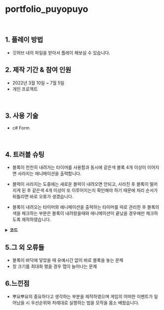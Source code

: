# portfolio_puyopuyo

</br>

## 1. 플레이 방법
- 깃허브 내의 파일을 받아서 플레이 해보실 수 있습니다.

## 2. 제작 기간 & 참여 인원
- 2022년 3월 10일 ~ 7월 5일
- 개인 프로젝트

</br>

## 3. 사용 기술
  - c# Form

</br>

## 4. 트러블 슈팅
  - 블록이 천천히 내려가는 타이머를 사용함과 동시에 같은색 블록 4개 이상이 이어지면 사라지는 애니메이션을 출력합니다.
  
  - 블럭이 사라지는 도중에는 새로운 블럭이 내려오면 안되고, 사라진 후 블록이 떨어지게 된 후 같은색 4개 이상이 또 이루어지는지 확인해야 하기 때문에 처리 순서가 뒤틀리면 바로 오류가 생겼습니다.

  - 블록이 내려오는 타이머와 애니메이션을 출력하는 타이머를 따로 관리한 후 블록의 색을 체크하는 부분은 블록이 내려왔을때와 애니메이션이 끝났을 경우에만 체크하도록 제작하였습니다.

<details>
<summary><b>코드</b></summary>
<div markdown="1">

~~~java
/**
 * 게시물 필터 (Tag Name)
 */
private void timer2_Tick(object sender, EventArgs e){

            if (IsBlockDeletePaint && TimerCnt < 15)
                IsBlockDeletePaint = false;
            else if (!IsBlockDeletePaint && TimerCnt < 15)
                IsBlockDeletePaint = true;

            TimerCnt++;
            if (TimerCnt >= 15) {
                IsBlockDeletePaint = false;
                for (int y = 2; y < 14; y++)
                    for (int x = 0; x < 6; x++) {
                        if (CheckMap[y, x] != 0) {
                            if (Map[y, x] > 5 && Map[y, x] <= 21)
                                Map[y, x] = 21;
                            else if (Map[y, x] > 21 && Map[y, x] <= 37)
                                Map[y, x] = 37;
                            else if (Map[y, x] > 37 && Map[y, x] <= 53)
                                Map[y, x] = 53;
                            else if (Map[y, x] > 53 && Map[y, x] <= 69)
                                Map[y, x] = 69;
                            else if (Map[y, x] > 69 && Map[y, x] <= 84)
                                Map[y, x] = 85;
                        }
                    }
            }
            if (TimerCnt >= 24) {
                TimerCnt = 0;
                CheckStuckBlockDelete();
                score += (150 * DeleteCount) + (250 * (ScoreStack - 1)) * ScoreStack;
                ScoreStack++;
                DeleteCount = 0;
                for (int z = 0; z < 12; z++) {
                    for (int y = 13; y >= 2; y--) {
                        for (int x = 0; x < 6; x++) {
                            if (Map[y, x] == 0 && Map[y - 1, x] != 0) {
                                Map[y, x] = Map[y - 1, x];
                                Map[y - 1, x] = 0;
                                if (y != 13)
                                    y++;
                            }
                        }
                    }
                }
                BombBlockCnt = 0;
                BlockConnect();
                CheckStuckBlockCount();
                ChangeTimer = false;

                //블록 4개이상 확인
                for (int y = 2; y < 14; y++)
                    for (int x = 0; x < 6; x++) {
                        if (CheckMap[y, x] != 0) {
                            ChangeTimer = true;
                        }
                    }

                if (!ChangeTimer)
                    NextBlock();
            }

            panel1.Invalidate();
        }
~~~

</div>
</details>

## 5.그 외 오류들
  - 블록이 바닥에 닿았을 때 유예시간 없이 바로 블록을 놓는 문제
  - 창 크기를 최대화 했을 경우 맵이 늘어나는 문제
  
  
## 6.느낀점
- 뿌요뿌요의 중요하다고 생각하는 부분을 제작하였으며 게임의 어떠한 이벤트가 일어났을 시 우선순위와 차례대로 실행하는 법을 모작을  몸소 배웠습니다.
